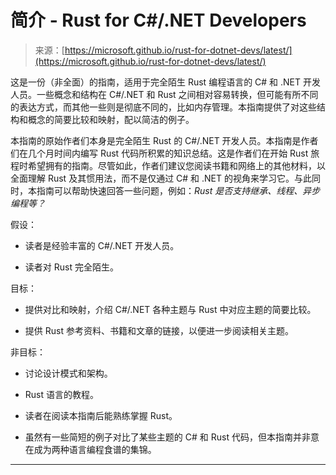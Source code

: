 <!--yml

category: 未分类

日期：2024-05-27 14:53:57

-->

# 简介 - Rust for C#/.NET Developers

> 来源：[https://microsoft.github.io/rust-for-dotnet-devs/latest/](https://microsoft.github.io/rust-for-dotnet-devs/latest/)

<main>

这是一份（非全面）的指南，适用于完全陌生 Rust 编程语言的 C# 和 .NET 开发人员。一些概念和结构在 C#/.NET 和 Rust 之间相对容易转换，但可能有所不同的表达方式，而其他一些则是彻底不同的，比如内存管理。本指南提供了对这些结构和概念的简要比较和映射，配以简洁的例子。

本指南的原始作者们本身是完全陌生 Rust 的 C#/.NET 开发人员。本指南是作者们在几个月时间内编写 Rust 代码所积累的知识总结。这是作者们在开始 Rust 旅程时希望拥有的指南。尽管如此，作者们建议您阅读书籍和网络上的其他材料，以全面理解 Rust 及其惯用法，而不是仅通过 C# 和 .NET 的视角来学习它。与此同时，本指南可以帮助快速回答一些问题，例如：*Rust 是否支持继承、线程、异步编程等？*

假设：

+   读者是经验丰富的 C#/.NET 开发人员。

+   读者对 Rust 完全陌生。

目标：

+   提供对比和映射，介绍 C#/.NET 各种主题与 Rust 中对应主题的简要比较。

+   提供 Rust 参考资料、书籍和文章的链接，以便进一步阅读相关主题。

非目标：

+   讨论设计模式和架构。

+   Rust 语言的教程。

+   读者在阅读本指南后能熟练掌握 Rust。

+   虽然有一些简短的例子对比了某些主题的 C# 和 Rust 代码，但本指南并非意在成为两种语言编程食谱的集锦。

* * *

</main>

[](license.html "下一章节")
